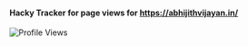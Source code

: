 

<!--
**abhijith-vijayan/abhijith-vijayan** is a ✨ _special_ ✨ repository because its `README.md` (this file) appears on your GitHub profile.

Here are some ideas to get you started:

- 🔭 I’m currently working on ...
- 🌱 I’m currently learning ...
- 👯 I’m looking to collaborate on ...
- 🤔 I’m looking for help with ...
- 💬 Ask me about ...
- 📫 How to reach me: ...
- 😄 Pronouns: ...
- ⚡ Fun fact: ...
-->

#### Hacky Tracker for page views for https://abhijithvijayan.in/


 <img
    src="https://komarev.com/ghpvc/?username=abhijith-vijayan&label=PROFILE+VIEWS&color=071A2C&style=for-the-badge"
    alt="Profile Views"
  />
